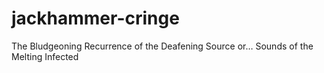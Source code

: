 # jackhammer-cringe
The Bludgeoning Recurrence of the Deafening Source or… Sounds of the Melting Infected

